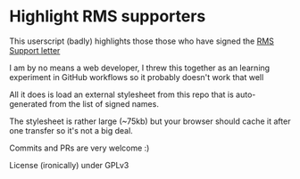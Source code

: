# Highlight RMS supporters

This userscript (badly) highlights those those who have signed the [RMS Support letter](https://github.com/rms-support-letter/rms-support-letter.github.io)

I am by no means a web developer, I threw this together as an learning experiment in GitHub workflows so it probably doesn't work that well

All it does is load an external stylesheet from this repo that is auto-generated from the list of signed names.

The stylesheet is rather large (~75kb) but your browser should cache it after one transfer so it's not a big deal.

Commits and PRs are very welcome :)

License (ironically) under GPLv3 

